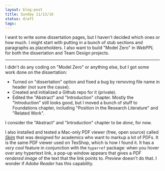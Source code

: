 ```yaml
---
layout: blog-post
title: Sunday 11/13/16
status: draft
tags:
---
```


I want to write some dissertation pages, but I haven't decided which ones or how much. I might start with putting in a bunch of stub sections and paragraphs as placeholders. I also want to build "Model Zero" in *WebPPL* for both the dissertation and Team Design projects.

____

I didn't do any coding on "Model Zero" or anything else, but I got some work done on the dissertation:

- Turned on "dissertation" option and fixed a bug by removing file name in header (not sure the cause).
- Created and initialized a Github repo for it (private).
- Edited the "Abstract" and "Introduction" chapter.  Mostly the "Introduction" still looks good, but I moved a bunch of stuff to Foundations chapter, including "Position in the Research Literature" and "Related Work".  

I consider the "Abstract" and "Introduction" chapter to be *done*, for now.

I also installed and tested a Mac-only PDF viewer (free, open source) called *[Skim](http://skim-app.sourceforge.net)* that was designed for academics who want to markup a lot of PDFs.  It is the same PDF viewer used on TexShop, which is how I found it.  It has a *very cool* feature in conjunction with the `hyperref` package: when you hover over any hypertext link, a pop-up window appears that gives a *PDF rendered image* of the text that the link points to.  *Preview* doesn't do that.  I wonder if *Adobe Reader* has this capability.